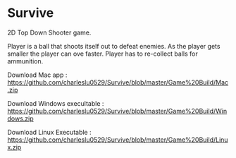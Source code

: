 # Survive

2D Top Down Shooter game.

Player is a ball that shoots itself out to defeat enemies. As the player gets smaller the player can ove faster.
Player has to re-collect balls for ammunition.

Download Mac app : https://github.com/charleslu0529/Survive/blob/master/Game%20Build/Mac.zip

Download Windows execultable : https://github.com/charleslu0529/Survive/blob/master/Game%20Build/Windows.zip

Download Linux Executable : https://github.com/charleslu0529/Survive/blob/master/Game%20Build/Linux.zip

